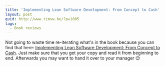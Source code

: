 ```yaml
---
title: 'Implementing Lean Software Development: From Concept to Cash'
layout: post
guid: http://www.timvw.be/?p=1805
tags:
  - Book reviews
---
```

Not going to waste time re-iterating what's in the book because you can find that here: [Implementing Lean Software Development: From Concept to Cash](http://www.poppendieck.com/ilsd.htm). Just make sure that you get your copy and read it from beginning to end. Afterwards you may want to hand it over to your manager 😉
